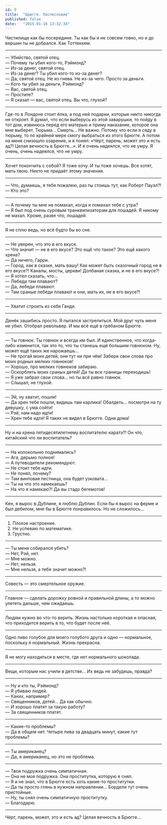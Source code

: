 ```yaml
---
id: 9
title:  "Брюгге. Послесловие"
published: false
date:   "2015-01-16 13:32:34"
---
```


Чистилище как бы посередине. Ты как бы и не совсем говно, но и до вершин ты не добрался. Как Тоттенхем.

***

— Убийство, святой отец.  
— Почему ты убил кого-то, Рэймонд?  
— Из-за денег, святой отец.  
— Из-за денег? Ты убил кого-то из-за денег?  
— Да, святой отец. Не из гнева. Не из-за чего. Просто за деньги.  
— Кого ты убил за деньги, Рэймонд?  
— Вас, святой отец.  
— Простите?  
— Я сказал — вас, святой отец. Вы что, глухой?  

***

Где-то в Лондоне стоит ёлка, а под ней подарки, которые никто никогда не откроет. 
Я думал, что если выберусь из этой заварушки, то пойду в тот дом, извинюсь перед его 
матерью и приму наказание, которое она мне выберет. Тюрьма... Смерть... 
Не важно. Потому что если я сяду в тюрьму, то по крайней мере смогу выбраться 
из этого Брюгге. А потом на меня снизошло озарение, и я понял: 
«Чёрт, парень, может это и есть ад?! Целая вечность в Брюгге...». 
И я очень надеялся, что не умру. Я очень, очень надеялся, что не умру.

***

Хочет покончить с собой? Я тоже хочу. И ты тоже хочешь. Все хотят, мать твою. 
Никто не придаёт этому значения.

***

— Что, думаешь, я тебя пожалею, раз ты стоишь тут, как Роберт Пауэл?!  
— Кто это?

***

— А почему ты мне не помахал, когда я помахал тебе с утра?  
— Я был под очень суровым транквилизаторам для лошадей. Я никому не махал. Кроме, разве что, лошадей.

***

Я не сплю ведь, но всё будто бы во сне.

***

— Не уверен, что это в его вкусе.  
— Что значит — не в его вкусе? Это ещё что такое? Это ещё какого хрена?  
— Да ничего, Гарри.  
— Город, как в сказке, мать вашу! Как может быть сказочный город не в его вкусе?! 
Каналы, мосты, церкви! Долбаная сказка, и не в его вкусе?!  
— Я хотел сказать, что...  
— Лебеди там плавают?  
— Да, лебеди плавают.  
— Там сраные лебеди плавают и они, мать их, не в его вкусе?!  

***

— Хватит строить из себя Ганди.

***

Денёк зашибись просто. Я пытался застрелиться. Мой друг чуть меня не убил. 
Отобрал револьвер. И мы всё ещё в грёбаном Брюгге.

***

— Ты говнюк. Ты говнюк и всегда им был. И единственное, что когда-либо изменится, 
так это то, что ты станешь ещё большим говнюком. Ну, может ещё таких же нарожаешь...  
— Не трогай моих детей, они тут ни при чём! Забери свои слова про моих родных мелких говнюков!  
— Хорошо, про мелких говнюков забираю.  
— Оскорблять моих сраных детей! Да ты все границы переходишь!  
— Я уже забрал свои слова... но ты всё равно говнюк.  
— Слышал, не глухой.

***

— Эй, ну хватит, пошли!  
— Да хрен тебе пошли, видишь там карлика! Обалдеть... посмотри на ту девушку, с ума сойти!  
— Рэй, нам надо идти!  
— Хрен тебе идти! Я таких не видел в Брюгге. Одни дома!

***

Ну и на хрена пятидесятилетнему воспитателю каратэ?! Он что, китайский что ли воспитатель?

***

— На колокольню поднимались?  
— Ага, дерьмо полное!  
— А путеводители рекомендуют.  
— Не стоит тебе идти.  
— Не понял, почему?  
— Там винтовая лестница, она будет узковата...  
— Ты на что это намекаешь?  
— На что я намекаю?! Да вы стадо бегемотов!

***

Кен, я вырос в Дублине, я люблю Дублин. Если бы я вырос на ферме и был дебилом, 
мне бы в Брюгге понравилось. Но не сложилось...

***

1. Плохое настроение.  
2. Не успеваю по математике.  
3. Грустно.

***

— Ты меня собирался убить?  
— Нет, Рэй, нет.  
— Мне можно.  
— Нет, нельзя.  
— Мне нельзя, а тебе значит можно?!

***

Совесть — это смертельное оружие.

***

Главное — сделать дорожку ровной и правильной длины, а то можно улететь дальше, чем ожидаешь.

***

Людям нужно во что-то верить. Жизнь настолько короткая и опасная, 
что приходится верить в то, что будет после неё.

***

Одно пиво голубое для моего голубого друга и одно — нормальное, поскольку я нормальный. Жизнь прекрасна.

***

Я не могу находиться в месте, где нет нормального шоколада.

***

Вещи, которым нас учили в детстве… Их ведь не забудешь, правда?

***

— Ну и кто ты, Рэймонд?  
— Я убиваю людей.  
— Каких, например?  
— Священников, детей… Да как обычно.  
— И хорошо платят за такую работу?  
— За священников платят.

***

— Какие-то проблемы?  
— Да в общем нет. Четыре пива за двадцать минут, какие тут проблемы?

***

— Ты американец?  
— Да, я американец, но это не проблема. 

***

— Твоя подружка очень симпатичная.  
— Она не моя подружка. Она проститутка, которую я снял.  
— Я и не знал, что в Брюгге есть хоть какие-то проститутки.  
— Да ты просто глянь в нужном направлении… Бордели тут очень пристойные.  
— Ну, ты снял очень симпатичную проститутку.  
— Благодарю. 

***

Чёрт, парень, может, это и есть ад? Целая вечность в Брюгге...